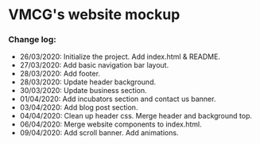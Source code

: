 # VMCG's website mockup

### Change log:
- 26/03/2020: Initialize the project. Add index.html & README.
- 27/03/2020: Add basic navigation bar layout.
- 28/03/2020: Add footer.
- 28/03/2020: Update header background.
- 30/03/2020: Update business section.
- 01/04/2020: Add incubators section and contact us banner.
- 03/04/2020: Add blog post section.
- 04/04/2020: Clean up header css. Merge header and background top.
- 06/04/2020: Merge website components to index.html.
- 09/04/2020: Add scroll banner. Add animations.


